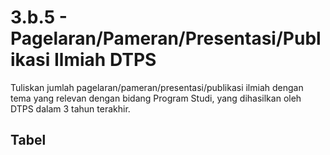 ---
---

<script setup>
import { useData } from 'vitepress'
// import Table from '../components/tabel-3b5.vue'

const { page } = useData()
</script>

# 3.b.5 - Pagelaran/Pameran/Presentasi/Publikasi Ilmiah DTPS

Tuliskan jumlah pagelaran/pameran/presentasi/publikasi ilmiah dengan tema yang relevan dengan bidang Program Studi, yang dihasilkan oleh DTPS dalam 3 tahun terakhir.

## Tabel

<!-- <Table :data="page.frontmatter.data" /> -->
